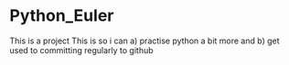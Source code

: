 # Python_Euler
This is a project
This is so i can a) practise python a bit more and b) get used to committing regularly to github
